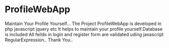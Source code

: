 # ProfileWebApp
Maintain Your Profile Yourself...
The Project ProfileWebApp is developed in php javascript jquery etc It helps to maintain your profile yourself.Database is included
All feilds in login and register form are validated uding javascript RegularExpression..
Thank You..
